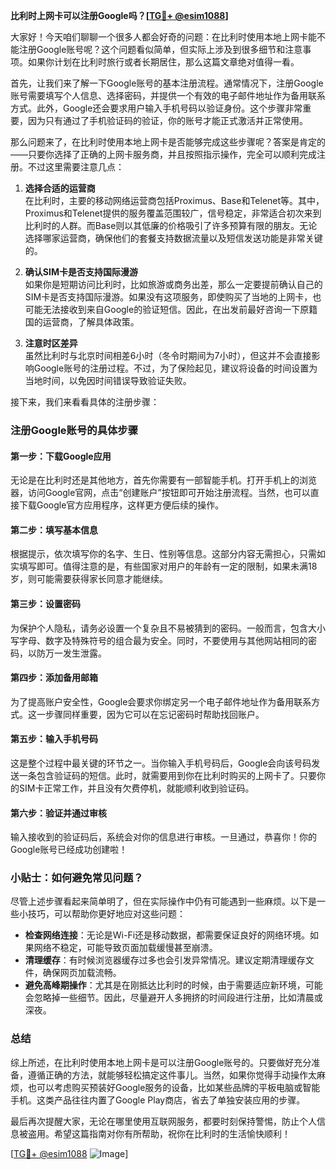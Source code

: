 **比利时上网卡可以注册Google吗？[[TG💪+ @esim1088](https://t.me/s/esim1088)]**

大家好！今天咱们聊聊一个很多人都会好奇的问题：在比利时使用本地上网卡能不能注册Google账号呢？这个问题看似简单，但实际上涉及到很多细节和注意事项。如果你计划在比利时旅行或者长期居住，那么这篇文章绝对值得一看。

首先，让我们来了解一下Google账号的基本注册流程。通常情况下，注册Google账号需要填写个人信息、选择密码，并提供一个有效的电子邮件地址作为备用联系方式。此外，Google还会要求用户输入手机号码以验证身份。这个步骤非常重要，因为只有通过了手机验证码的验证，你的账号才能正式激活并正常使用。

那么问题来了，在比利时使用本地上网卡是否能够完成这些步骤呢？答案是肯定的——只要你选择了正确的上网卡服务商，并且按照指示操作，完全可以顺利完成注册。不过这里需要注意几点：

1. **选择合适的运营商**  
   在比利时，主要的移动网络运营商包括Proximus、Base和Telenet等。其中，Proximus和Telenet提供的服务覆盖范围较广，信号稳定，非常适合初次来到比利时的人群。而Base则以其低廉的价格吸引了许多预算有限的朋友。无论选择哪家运营商，确保他们的套餐支持数据流量以及短信发送功能是非常关键的。

2. **确认SIM卡是否支持国际漫游**  
   如果你是短期访问比利时，比如旅游或商务出差，那么一定要提前确认自己的SIM卡是否支持国际漫游。如果没有这项服务，即使购买了当地的上网卡，也可能无法接收到来自Google的验证短信。因此，在出发前最好咨询一下原籍国的运营商，了解具体政策。

3. **注意时区差异**  
   虽然比利时与北京时间相差6小时（冬令时期间为7小时），但这并不会直接影响Google账号的注册过程。不过，为了保险起见，建议将设备的时间设置为当地时间，以免因时间错误导致验证失败。

接下来，我们来看看具体的注册步骤：

### 注册Google账号的具体步骤

#### 第一步：下载Google应用
无论是在比利时还是其他地方，首先你需要有一部智能手机。打开手机上的浏览器，访问Google官网，点击“创建账户”按钮即可开始注册流程。当然，也可以直接下载Google官方应用程序，这样更方便后续的操作。

#### 第二步：填写基本信息
根据提示，依次填写你的名字、生日、性别等信息。这部分内容无需担心，只需如实填写即可。值得注意的是，有些国家对用户的年龄有一定的限制，如果未满18岁，则可能需要获得家长同意才能继续。

#### 第三步：设置密码
为保护个人隐私，请务必设置一个复杂且不易被猜到的密码。一般而言，包含大小写字母、数字及特殊符号的组合最为安全。同时，不要使用与其他网站相同的密码，以防万一发生泄露。

#### 第四步：添加备用邮箱
为了提高账户安全性，Google会要求你绑定另一个电子邮件地址作为备用联系方式。这一步骤同样重要，因为它可以在忘记密码时帮助找回账户。

#### 第五步：输入手机号码
这是整个过程中最关键的环节之一。当你输入手机号码后，Google会向该号码发送一条包含验证码的短信。此时，就需要用到你在比利时购买的上网卡了。只要你的SIM卡正常工作，并且没有欠费停机，就能顺利收到验证码。

#### 第六步：验证并通过审核
输入接收到的验证码后，系统会对你的信息进行审核。一旦通过，恭喜你！你的Google账号已经成功创建啦！

### 小贴士：如何避免常见问题？

尽管上述步骤看起来简单明了，但在实际操作中仍有可能遇到一些麻烦。以下是一些小技巧，可以帮助你更好地应对这些问题：

- **检查网络连接**：无论是Wi-Fi还是移动数据，都需要保证良好的网络环境。如果网络不稳定，可能导致页面加载缓慢甚至崩溃。
- **清理缓存**：有时候浏览器缓存过多也会引发异常情况。建议定期清理缓存文件，确保网页加载流畅。
- **避免高峰期操作**：尤其是在刚抵达比利时的时候，由于需要适应新环境，可能会忽略掉一些细节。因此，尽量避开人多拥挤的时间段进行注册，比如清晨或深夜。

### 总结

综上所述，在比利时使用本地上网卡是可以注册Google账号的。只要做好充分准备，遵循正确的方法，就能够轻松搞定这件事儿。当然，如果你觉得手动操作太麻烦，也可以考虑购买预装好Google服务的设备，比如某些品牌的平板电脑或智能手机。这类产品往往内置了Google Play商店，省去了单独安装应用的步骤。

最后再次提醒大家，无论在哪里使用互联网服务，都要时刻保持警惕，防止个人信息被盗用。希望这篇指南对你有所帮助，祝你在比利时的生活愉快顺利！

[[TG💪+ @esim1088](https://t.me/s/esim1088) ![Image](https://i.postimg.cc/4NQfJmqS/Snipaste-2025-05-13-00-14-12.png)]